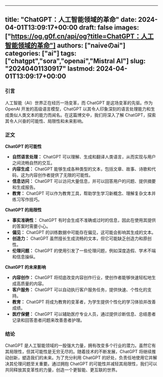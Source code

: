 
---
title: "ChatGPT：人工智能领域的革命"
date: 2024-04-01T13:09:17+00:00
draft: false
images: ["https://og.g0f.cn/api/og?title=ChatGPT：人工智能领域的革命"]
authors: ["naiveのai"]
categories: ["ai"]
tags: ["chatgpt","sora","openai","Mistral AI"]
slug: "20240401130917"
lastmod: 2024-04-01T13:09:17+00:00
---
### 引言

人工智能（AI）世界正在经历一场变革，而 ChatGPT 是这场变革的先驱。作为 OpenAI 开发的高级语言模型，ChatGPT 以其令人印象深刻的语言处理能力和生成类似人类文本的能力而闻名。在这篇博文中，我们将深入了解 ChatGPT，探索其令人兴奋的可能性、局限性和未来影响。

### 正文

**ChatGPT 的可能性**

- **自然语言处理：** ChatGPT 可以理解、生成和翻译人类语言，从而实现与用户之间流畅自然的交互。
- **内容生成：** ChatGPT 能够生成各种类型的文本，包括文章、故事、诗歌和代码，这为内容创作者提供了无限的可能性。
- **信息访问：** ChatGPT 可以访问大量信息，并可以回答用户的问题、提供摘要和生成报告。
- **教育：** ChatGPT 可以作为教育工具，帮助学生学习新概念、理解复杂文本并练习写作技巧。

**ChatGPT 的局限性**

- **事实准确性：** ChatGPT 有时会生成不准确或过时的信息，因此在使用其提供的答案时需要小心。
- **偏见：** ChatGPT 的训练数据中可能存在偏见，这可能会影响其生成的文本。
- **创造力：** ChatGPT 虽然擅长生成流畅的文本，但它可能缺乏创造力和原创性。
- **伦理问题：** ChatGPT 的使用引发了一些伦理问题，例如深度造假、学术不端和信息操纵。

**ChatGPT 的未来影响**

- **内容创作：** ChatGPT 将彻底改变内容创作行业，使创作者能够快速轻松地生成高质量的内容。
- **客户服务：** ChatGPT 可以自动执行客户服务任务，提供快速、个性化的支持。
- **教育：** ChatGPT 将成为教育的变革者，为学生提供个性化的学习体验并改善成绩。
- **医疗保健：** ChatGPT 可以辅助医疗专业人员，通过提供诊断信息、总结患者记录和回答患者问题来改善患者护理。

### 结论

ChatGPT 是人工智能领域的一股强大力量，拥有改变多个行业的潜力。虽然它有其局限性，但其可能性是无穷无尽的。随着技术的不断发展，ChatGPT 将继续推动创新，塑造我们的未来。为了充分利用 ChatGPT 的好处，负责任地使用它并解决其伦理问题至关重要。通过拥抱 ChatGPT 的可能性并减轻其局限性，我们可以共同释放其变革性的力量，创造一个更智能、更互联的世界。